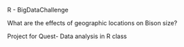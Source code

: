 R - BigDataChallenge

What are the effects of geographic locations on Bison size? 

Project for Quest- Data analysis in R class 


  
